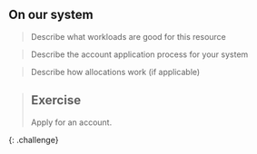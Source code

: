 ## On our system

> Describe what workloads are good for this resource

> Describe the account application process for your system

> Describe how allocations work (if applicable)

> ## Exercise
> 
> Apply for an account.  
>
{: .challenge} 
